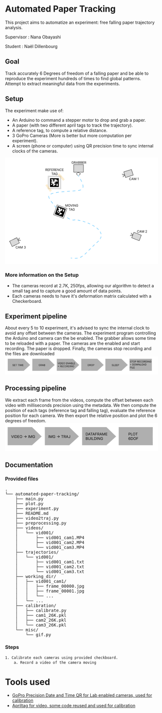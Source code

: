 
# Automated Paper Tracking
This project aims to automatize an experiment: free falling paper trajectory analysis.

Supervisor : Nana Obayashi

Student : Naël Dillenbourg

## Goal
Track accurately 6 Degrees of freedom of a falling paper and be able to reproduce the experiment hundreds of times to find global patterns. Attempt to extract meaningful data from the experiments.

## Setup
The experiment make use of:
- An Arduino to command a stepper motor to drop and grab a paper.
- A paper (with two different april tags to track the trajectory).
- A reference tag, to compute a relative distance.
- 3 GoPro Cameras (More is better but more computation per experiment).
- A screen (phone or computer) using QR precision time to sync internal clocks of the cameras.

![Setup](images/setup.png)
### More information on the Setup
- The cameras record at 2.7K, 250fps, allowing our algorithm to detect a small tag and to capture a good amount of data points.
- Each cameras needs to have it's deformation matrix calculated with a Checkerboard.

## Experiment pipeline
About every 5 to 10 experiment, it's advised to sync the internal clock to avoid any offset between the cameras.
The experiment program controlling the Arduino and camera can the be enabled. The grabber allows some time to be reloaded with a paper. The cameras are the enabled and start recording. The paper is dropped. Finally, the cameras stop recording and the files are downloaded 
![Experiment pipeline](images/exp_pipeline.png)

## Processing pipeline
We extract each frame from the videos, compute the offset between each video with milliseconds precision using the metadata. We then compute the position of each tags (reference tag and falling tag), evaluate the reference position for each camera. We then export the relative position and plot the 6 degrees of freedom.
![Analysis pipeline](images/analysis_pipeline.png)

## Documentation
### Provided files
<pre>
.
└── automated-paper-tracking/
    ├── main.py 
    ├── plot.py
    ├── experiment.py
    ├── README.md
    ├── video2traj.py
    ├── preprocessing.py
    ├── videos/
    │   └── vid001/
    │       ├── vid001_cam1.MP4
    │       ├── vid001_cam2.MP4
    │       └── vid001_cam3.MP4
    ├── trajectories/
    │   └── vid001/
    │       ├── vid001_cam1.txt
    │       ├── vid001_cam2.txt
    │       └── vid001_cam3.txt
    ├── working_dir/
    │   ├── vid001_cam1/
    │   │   ├── frame_00000.jpg
    │   │   ├── frame_00001.jpg
    │   │   └── ...
    │   └── ...
    ├── calibration/
    │   ├── calibrate.py
    │   ├── cam1_26K.pkl
    │   ├── cam2_26K.pkl
    │   └── cam3_26K.pkl
    └── misc/
        └── gif.py
</pre>
### Steps
    1. Calibrate each cameras using provided checkboard.
        a. Record a video of the camera moving 
# Tools used
- [GoPro Precision Date and Time QR for Lab enabled cameras, used for calibration](https://gopro.github.io/labs/control/precisiontime/)
- [Apriltag for video, some code reused and used for calibration](https://github.com/yanshil/video-apriltags)
